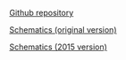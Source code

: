 [Github repository](https://github.com/pichenettes/eurorack/tree/master/shelves)

[Schematics (original version)](downloads/shelves_v05.pdf)

[Schematics (2015 version)](downloads/shelves_v60.pdf)

